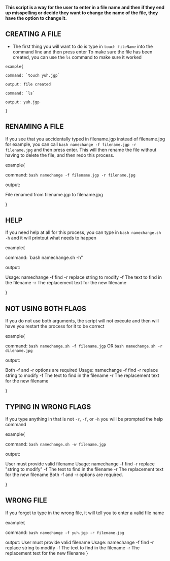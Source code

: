**This script is a way for the user to enter in a file name and then if they end up 
misspelling or decide they want to change the name of the file, they have the option to change it.**

## CREATING A FILE
- The first thing you will want to do is type in `touch fileName` into the command line and then press enter
To make sure the file has been created, you can use the `ls` command to make sure it worked

``` 
example{

command: `touch yuh.jgp`

output: file created

command: `ls`

output: yuh.jgp

}
```

## RENAMING A FILE
If you see that you accidentally typed in filename.jgp instead of filename.jpg for example, 
you can call `bash namechange -f filename.jgp -r filename.jpg`   and then press enter. This
will then rename the file without having to delete the file, and then redo this process.


example{

command: `bash namechange -f filename.jgp -r filename.jpg`

output: 

File renamed from filename.jgp to filename.jpg

 }

## HELP
If you need help at all for this process, you can type in `bash namechange.sh -h`
and it will printout what needs to happen

example{

command: `bash namechange.sh -h"

output: 

   Usage: namechange -f find -r replace string to modify
   -f The text to find in the filename
   -r The replacement text for the new filename


 }

 ## NOT USING BOTH FLAGS
If you do not use both arguments, the script will not execute and then will have you restart the process for it to be correct

example{

command: `bash namechange.sh -f filename.jgp` OR `bash namechange.sh -r dilename.jpg`

output:

   Both -f and -r options are required
   Usage: namechange -f find -r replace string to modify
   -f The text to find in the filename
   -r The replacement text for the new filename

}

## TYPING IN WRONG FLAGS
If you type anything in that is not `-r`, `-f`, or `-h` you will be prompted the help command

example{

command: `bash namechange.sh -w filename.jgp`

output:

User must provide valid filename
Usage: namechange -f find -r replace "string to modify"
 -f The text to find in the filename
 -r The replacement text for the new filename
Both -f and -r options are required.


 }

 
## WRONG FILE
 If you forget to type in the wrong file, it will tell you to enter a valid file name
 
 example{

 command: `bash namechange -f yuh.jgp -r filename.jpg`

 output: 
    User must provide valid filename
    Usage: namechange -f find -r replace string to modify
   -f The text to find in the filename
   -r The replacement text for the new filename
}








 
